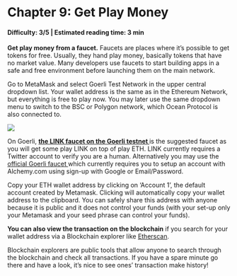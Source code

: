 # Chapter 9: Get Play Money
#### Difficulty: **3/5** \| Estimated reading time: **3 min**

<dialog character="squid">Excellent, you have the first piece of equipment now. If you want to do anything in the blockchain waters rather than watching from the surface, you will need to dive into it, and you will need oxygen for that. ETH provides the gas you need to stay below the surface.</dialog>

**Get play money from a faucet.**
Faucets are places where it’s possible to get tokens for free. Usually, they hand play money, basically tokens that have no market value. Many developers use faucets to start building apps in a safe and free environment before launching them on the main network.

Go to MetaMask and select Goerli Test Network in the upper central dropdown list. Your wallet address is the same as in the Ethereum Network, but everything is free to play now. You may later use the same dropdown menu to switch to the BSC or Polygon network, which Ocean Protocol is also connected to.

<img src="/images/chapter4_0.png" />

On Goerli, **<a href="https://faucets.chain.link/" target="_blank" > the LINK faucet on the Goerli testnet </a>** is the suggested faucet as you will get some play LINK on top of play ETH.  LINK currently requires a Twitter account to verify you are a human.  Alternatively you may use the <a href="https://goerlifaucet.com/" target="_blank" > official Goerli faucet </a> which currently requires you to setup an account with Alchemy.com using sign-up with Google or Email/Password.

Copy your ETH wallet address by clicking on ‘Account 1’, the default account created by Metamask. Clicking will automatically copy your wallet address to the clipboard. You can safely share this address with anyone because it is public and it does not control your funds (with your set-up only your Metamask and your seed phrase can control your funds).

**You can also view the transaction on the blockchain** if you search for your wallet address via a Blockchain explorer like <a href="https://etherscan.io/" target="_blank" >Etherscan</a>.

Blockchain explorers are public tools that allow anyone to search through the blockchain and check all transactions.
If you have a spare minute go there and have a look, it’s nice to see ones’ transaction make history!
